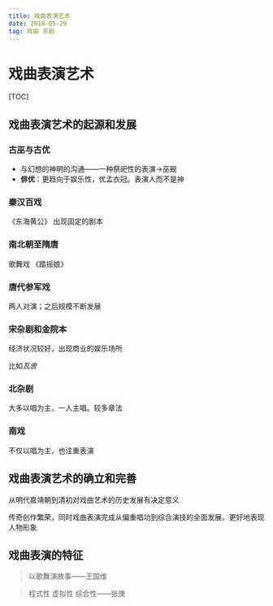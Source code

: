 ```yaml
---
title: 戏曲表演艺术
date: 2018-05-29
tag: 戏曲 京剧
---
```




# 戏曲表演艺术

[TOC]

## 戏曲表演艺术的起源和发展

### 古巫与古优

- 与幻想的神明的沟通——一种祭祀性的表演->巫觋
- **俳优**：更趋向于娱乐性，优孟衣冠。表演人而不是神

### 秦汉百戏 

《东海黄公》 出现固定的剧本

### 南北朝至隋唐

歌舞戏 《踏摇娘》

### 唐代参军戏

两人对演；之后规模不断发展

### 宋杂剧和金院本

经济状况较好，出现商业的娱乐场所

比如*瓦舍* 

### 北杂剧

大多以唱为主，一人主唱。较多章法

### 南戏

不仅以唱为主，也注重表演

## 戏曲表演艺术的确立和完善

从明代嘉靖朝到清初对戏曲艺术的历史发展有决定意义

传奇创作繁荣，同时戏曲表演完成从偏重唱功到综合演技的全面发展。更好地表现人物形象

## 戏曲表演的特征

> 以歌舞演故事——王国维

> 程式性 虚拟性 综合性——张庚

